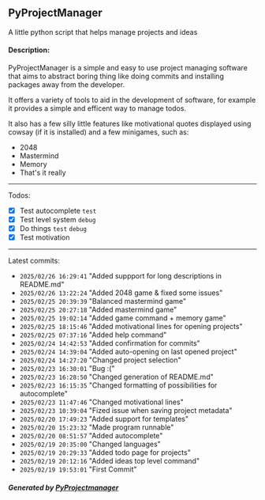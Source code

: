 ## PyProjectManager
A little python script that helps manage projects and ideas

#### Description:
PyProjectManager is a simple and easy to use project managing software that aims to abstract boring thing like doing commits and installing packages away from the developer.

It offers a variety of tools to aid in the development of software, for example it provides a simple and efficent way to manage todos.

It also has a few silly little features like motivational quotes displayed using cowsay (if it is installed) and a few minigames, such as:
 - 2048
 - Mastermind
 - Memory
 - That's it really

---

Todos:
 - [x] Test autocomplete `test`
 - [x] Test level system `debug`
 - [x] Do things `test` `debug`
 - [x] Test motivation 

---

Latest commits:
 - `2025/02/26 16:29:41` "Added suppport for long descriptions in README.md"
 - `2025/02/26 13:22:24` "Added 2048 game & fixed some issues"
 - `2025/02/25 20:39:39` "Balanced mastermind game"
 - `2025/02/25 20:27:18` "Added mastermind game"
 - `2025/02/25 19:02:14` "Added game command + memory game"
 - `2025/02/25 18:15:46` "Added motivational lines for opening projects"
 - `2025/02/25 07:37:16` "Added help command"
 - `2025/02/24 14:42:53` "Added confirmation for commits"
 - `2025/02/24 14:39:04` "Added auto-opening on last opened project"
 - `2025/02/24 14:27:20` "Changed project selection"
 - `2025/02/23 16:30:01` "Bug :("
 - `2025/02/23 16:28:50` "Changed generation of README.md"
 - `2025/02/23 16:15:35` "Changed formatting of possibilities for autocomplete"
 - `2025/02/23 11:47:46` "Changed motivational lines"
 - `2025/02/23 10:39:04` "Fized issue when saving project metadata"
 - `2025/02/20 17:49:23` "Added support for templates"
 - `2025/02/20 15:23:32` "Made program runnable"
 - `2025/02/20 08:51:57` "Added autocomplete"
 - `2025/02/19 20:35:00` "Changed languages"
 - `2025/02/19 20:29:33` "Added todo page for projects"
 - `2025/02/19 20:12:16` "Added ideas top level command"
 - `2025/02/19 19:53:01` "First Commit"

##### Generated by [PyProjectmanager](https://github.com/NIK-Pro-coder/project-manager)